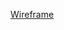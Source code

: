 <a href="https://drive.google.com/file/d/1GWkPyKNrjoqoqtTxdYqgqJnFjX3ON6iP/view?usp=sharing">Wireframe</a>
